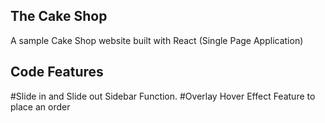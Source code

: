 ## The Cake Shop
A sample Cake Shop website built with React (Single Page Application)

## Code Features
#Slide in and Slide out Sidebar Function.
#Overlay Hover Effect Feature to place an order 


